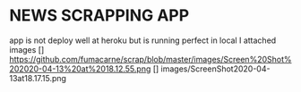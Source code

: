 # NEWS SCRAPPING APP

app is not deploy well at heroku but is running perfect in local I attached images
[] https://github.com/fumacarne/scrap/blob/master/images/Screen%20Shot%202020-04-13%20at%2018.12.55.png
[] images/ScreenShot2020-04-13at18.17.15.png
